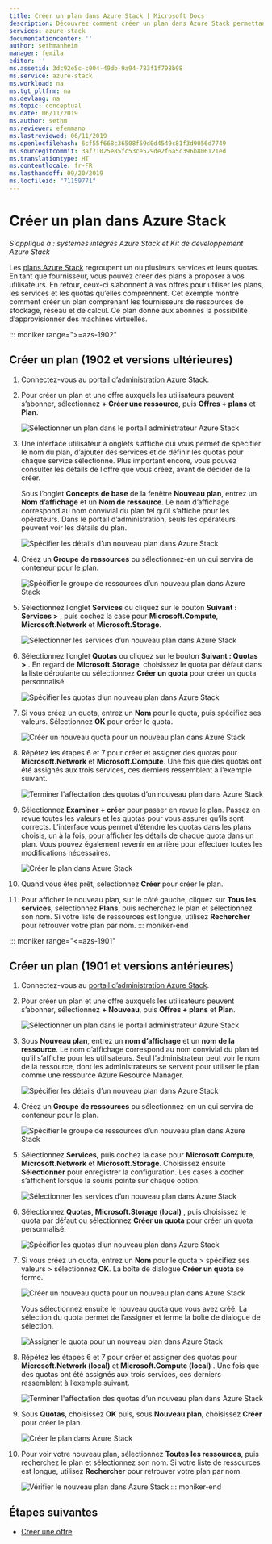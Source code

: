 ```yaml
---
title: Créer un plan dans Azure Stack | Microsoft Docs
description: Découvrez comment créer un plan dans Azure Stack permettant aux abonnés d’approvisionner des machines virtuelles.
services: azure-stack
documentationcenter: ''
author: sethmanheim
manager: femila
editor: ''
ms.assetid: 3dc92e5c-c004-49db-9a94-783f1f798b98
ms.service: azure-stack
ms.workload: na
ms.tgt_pltfrm: na
ms.devlang: na
ms.topic: conceptual
ms.date: 06/11/2019
ms.author: sethm
ms.reviewer: efemmano
ms.lastreviewed: 06/11/2019
ms.openlocfilehash: 6cf55f668c36508f59d0d4549c81f3d9056d7749
ms.sourcegitcommit: 3af71025e85fc53ce529de2f6a5c396b806121ed
ms.translationtype: HT
ms.contentlocale: fr-FR
ms.lasthandoff: 09/20/2019
ms.locfileid: "71159771"
---
```

# <a name="create-a-plan-in-azure-stack"></a>Créer un plan dans Azure Stack

*S’applique à : systèmes intégrés Azure Stack et Kit de développement Azure Stack*

Les [plans Azure Stack](azure-stack-overview.md) regroupent un ou plusieurs services et leurs quotas. En tant que fournisseur, vous pouvez créer des plans à proposer à vos utilisateurs. En retour, ceux-ci s’abonnent à vos offres pour utiliser les plans, les services et les quotas qu’elles comprennent. Cet exemple montre comment créer un plan comprenant les fournisseurs de ressources de stockage, réseau et de calcul. Ce plan donne aux abonnés la possibilité d’approvisionner des machines virtuelles.

::: moniker range=">=azs-1902"
## <a name="create-a-plan-1902-and-later"></a>Créer un plan (1902 et versions ultérieures)

1. Connectez-vous au [portail d’administration Azure Stack](https://adminportal.local.azurestack.external).

2. Pour créer un plan et une offre auxquels les utilisateurs peuvent s’abonner, sélectionnez **+ Créer une ressource**, puis **Offres + plans** et **Plan**.
  
   ![Sélectionner un plan dans le portail administrateur Azure Stack](media/azure-stack-create-plan/select-plan.png)

3. Une interface utilisateur à onglets s’affiche qui vous permet de spécifier le nom du plan, d’ajouter des services et de définir les quotas pour chaque service sélectionné. Plus important encore, vous pouvez consulter les détails de l’offre que vous créez, avant de décider de la créer.

   Sous l’onglet **Concepts de base** de la fenêtre **Nouveau plan**, entrez un **Nom d’affichage** et un **Nom de ressource**. Le nom d’affichage correspond au nom convivial du plan tel qu’il s’affiche pour les opérateurs. Dans le portail d’administration, seuls les opérateurs peuvent voir les détails du plan.

   ![Spécifier les détails d’un nouveau plan dans Azure Stack](media/azure-stack-create-plan/plan-name.png)

4. Créez un **Groupe de ressources** ou sélectionnez-en un qui servira de conteneur pour le plan.

   ![Spécifier le groupe de ressources d’un nouveau plan dans Azure Stack](media/azure-stack-create-plan/resource-group.png)

5. Sélectionnez l’onglet **Services** ou cliquez sur le bouton **Suivant : Services >** , puis cochez la case pour **Microsoft.Compute**, **Microsoft.Network** et **Microsoft.Storage**.
  
   ![Sélectionner les services d’un nouveau plan dans Azure Stack](media/azure-stack-create-plan/services.png)

6. Sélectionnez l’onglet **Quotas** ou cliquez sur le bouton **Suivant : Quotas >** . En regard de **Microsoft.Storage**, choisissez le quota par défaut dans la liste déroulante ou sélectionnez **Créer un quota** pour créer un quota personnalisé.
  
   ![Spécifier les quotas d’un nouveau plan dans Azure Stack](media/azure-stack-create-plan/quotas.png)

7. Si vous créez un quota, entrez un **Nom** pour le quota, puis spécifiez ses valeurs. Sélectionnez **OK** pour créer le quota.

   ![Créer un nouveau quota pour un nouveau plan dans Azure Stack](media/azure-stack-create-plan/new-quota.png)

8. Répétez les étapes 6 et 7 pour créer et assigner des quotas pour **Microsoft.Network** et **Microsoft.Compute**. Une fois que des quotas ont été assignés aux trois services, ces derniers ressemblent à l’exemple suivant.

   ![Terminer l'affectation des quotas d’un nouveau plan dans Azure Stack](media/azure-stack-create-plan/all-quotas-assigned.png)

9. Sélectionnez **Examiner + créer** pour passer en revue le plan. Passez en revue toutes les valeurs et les quotas pour vous assurer qu’ils sont corrects. L’interface vous permet d’étendre les quotas dans les plans choisis, un à la fois, pour afficher les détails de chaque quota dans un plan. Vous pouvez également revenir en arrière pour effectuer toutes les modifications nécessaires.

   ![Créer le plan dans Azure Stack](media/azure-stack-create-plan/create.png)

10. Quand vous êtes prêt, sélectionnez **Créer** pour créer le plan.

11. Pour afficher le nouveau plan, sur le côté gauche, cliquez sur **Tous les services**, sélectionnez **Plans**, puis recherchez le plan et sélectionnez son nom. Si votre liste de ressources est longue, utilisez **Rechercher** pour retrouver votre plan par nom.
::: moniker-end

::: moniker range="<=azs-1901"
## <a name="create-a-plan-1901-and-earlier"></a>Créer un plan (1901 et versions antérieures)

1. Connectez-vous au [portail d’administration Azure Stack](https://adminportal.local.azurestack.external).

2. Pour créer un plan et une offre auxquels les utilisateurs peuvent s’abonner, sélectionnez **+ Nouveau**, puis **Offres + plans** et **Plan**.
  
   ![Sélectionner un plan dans le portail administrateur Azure Stack](media/azure-stack-create-plan/select-plan1901.png)

3. Sous **Nouveau plan**, entrez un **nom d’affichage** et un **nom de la ressource**. Le nom d’affichage correspond au nom convivial du plan tel qu’il s’affiche pour les utilisateurs. Seul l’administrateur peut voir le nom de la ressource, dont les administrateurs se servent pour utiliser le plan comme une ressource Azure Resource Manager.

   ![Spécifier les détails d’un nouveau plan dans Azure Stack](media/azure-stack-create-plan/plan-name1901.png)

4. Créez un **Groupe de ressources** ou sélectionnez-en un qui servira de conteneur pour le plan.

   ![Spécifier le groupe de ressources d’un nouveau plan dans Azure Stack](media/azure-stack-create-plan/resource-group1901.png)

5. Sélectionnez **Services**, puis cochez la case pour **Microsoft.Compute**, **Microsoft.Network** et **Microsoft.Storage**. Choisissez ensuite **Sélectionner** pour enregistrer la configuration. Les cases à cocher s’affichent lorsque la souris pointe sur chaque option.
  
   ![Sélectionner les services d’un nouveau plan dans Azure Stack](media/azure-stack-create-plan/services1901.png)

6. Sélectionnez **Quotas**, **Microsoft.Storage (local)** , puis choisissez le quota par défaut ou sélectionnez **Créer un quota** pour créer un quota personnalisé.
  
   ![Spécifier les quotas d’un nouveau plan dans Azure Stack](media/azure-stack-create-plan/quotas1901.png)

7. Si vous créez un quota, entrez un **Nom** pour le quota > spécifiez ses valeurs > sélectionnez **OK**. La boîte de dialogue **Créer un quota** se ferme.

   ![Créer un nouveau quota pour un nouveau plan dans Azure Stack](media/azure-stack-create-plan/new-quota1901.png)

   Vous sélectionnez ensuite le nouveau quota que vous avez créé. La sélection du quota permet de l’assigner et ferme la boîte de dialogue de sélection.
  
   ![Assigner le quota pour un nouveau plan dans Azure Stack](media/azure-stack-create-plan/assign-quota1901.png)

8. Répétez les étapes 6 et 7 pour créer et assigner des quotas pour **Microsoft.Network (local)** et **Microsoft.Compute (local)** . Une fois que des quotas ont été assignés aux trois services, ces derniers ressemblent à l’exemple suivant.

   ![Terminer l'affectation des quotas d’un nouveau plan dans Azure Stack](media/azure-stack-create-plan/all-quotas-assigned1901.png)

9. Sous **Quotas**, choisissez **OK** puis, sous **Nouveau plan**, choisissez **Créer** pour créer le plan.

    ![Créer le plan dans Azure Stack](media/azure-stack-create-plan/create1901.png)

10. Pour voir votre nouveau plan, sélectionnez **Toutes les ressources**, puis recherchez le plan et sélectionnez son nom. Si votre liste de ressources est longue, utilisez **Rechercher** pour retrouver votre plan par nom.

    ![Vérifier le nouveau plan dans Azure Stack](media/azure-stack-create-plan/plan-overview1901.png)
::: moniker-end

## <a name="next-steps"></a>Étapes suivantes

* [Créer une offre](azure-stack-create-offer.md)
